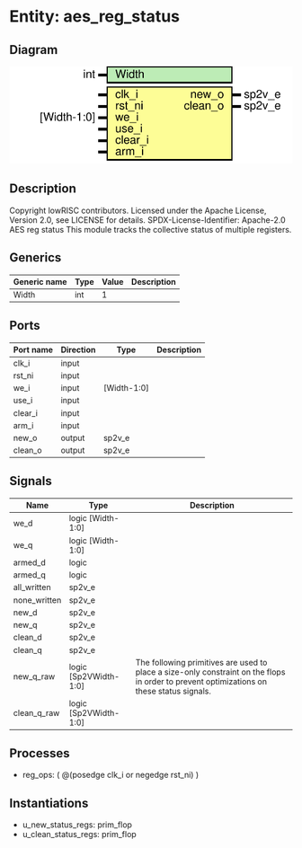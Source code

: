 # Entity: aes_reg_status

## Diagram

![Diagram](aes_reg_status.svg "Diagram")
## Description

Copyright lowRISC contributors.
 Licensed under the Apache License, Version 2.0, see LICENSE for details.
 SPDX-License-Identifier: Apache-2.0
 AES reg status
 This module tracks the collective status of multiple registers.
 
## Generics

| Generic name | Type | Value | Description |
| ------------ | ---- | ----- | ----------- |
| Width        | int  | 1     |             |
## Ports

| Port name | Direction | Type        | Description |
| --------- | --------- | ----------- | ----------- |
| clk_i     | input     |             |             |
| rst_ni    | input     |             |             |
| we_i      | input     | [Width-1:0] |             |
| use_i     | input     |             |             |
| clear_i   | input     |             |             |
| arm_i     | input     |             |             |
| new_o     | output    | sp2v_e      |             |
| clean_o   | output    | sp2v_e      |             |
## Signals

| Name         | Type                  | Description                                                                                                                                |
| ------------ | --------------------- | ------------------------------------------------------------------------------------------------------------------------------------------ |
| we_d         | logic [Width-1:0]     |                                                                                                                                            |
| we_q         | logic [Width-1:0]     |                                                                                                                                            |
| armed_d      | logic                 |                                                                                                                                            |
| armed_q      | logic                 |                                                                                                                                            |
| all_written  | sp2v_e                |                                                                                                                                            |
| none_written | sp2v_e                |                                                                                                                                            |
| new_d        | sp2v_e                |                                                                                                                                            |
| new_q        | sp2v_e                |                                                                                                                                            |
| clean_d      | sp2v_e                |                                                                                                                                            |
| clean_q      | sp2v_e                |                                                                                                                                            |
| new_q_raw    | logic [Sp2VWidth-1:0] | The following primitives are used to place a size-only constraint on the flops in order to prevent optimizations on these status signals.  |
| clean_q_raw  | logic [Sp2VWidth-1:0] |                                                                                                                                            |
## Processes
- reg_ops: ( @(posedge clk_i or negedge rst_ni) )
## Instantiations

- u_new_status_regs: prim_flop
- u_clean_status_regs: prim_flop
